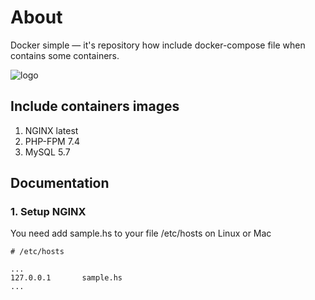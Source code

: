 # About
Docker simple — it's repository how include docker-compose file when contains some containers.

![logo]

## Include containers images
1. NGINX latest
2. PHP-FPM 7.4
3. MySQL 5.7

## Documentation
### 1. Setup NGINX
You need add sample.hs to your file /etc/hosts on Linux or Mac
```
# /etc/hosts

...
127.0.0.1       sample.hs
...
```



[logo]: https://img.shields.io/badge/Develop-in%20process-red